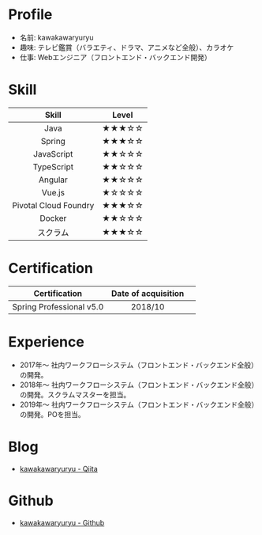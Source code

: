 # Profile
- 名前: kawakawaryuryu
- 趣味: テレビ鑑賞（バラエティ、ドラマ、アニメなど全般）、カラオケ
- 仕事: Webエンジニア（フロントエンド・バックエンド開発）

# Skill

|Skill|Level|
|:-:|:-:|
|Java|★★★☆☆|
|Spring|★★★☆☆|
|JavaScript|★★☆☆☆|
|TypeScript|★★☆☆☆|
|Angular|★★☆☆☆|
|Vue.js|★☆☆☆☆|
|Pivotal Cloud Foundry|★★★☆☆|
|Docker|★★☆☆☆|
|スクラム|★★★☆☆|

# Certification

|Certification|Date of acquisition||
|:-:|:-:|:-:|
|Spring Professional v5.0|2018/10||

# Experience
- 2017年〜 社内ワークフローシステム（フロントエンド・バックエンド全般）の開発。
- 2018年〜 社内ワークフローシステム（フロントエンド・バックエンド全般）の開発。スクラムマスターを担当。
- 2019年〜 社内ワークフローシステム（フロントエンド・バックエンド全般）の開発。POを担当。

# Blog
- [kawakawaryuryu - Qiita](https://qiita.com/kawakawaryuryu)

# Github
- [kawakawaryuryu - Github](https://github.com/kawakawaryuryu)
